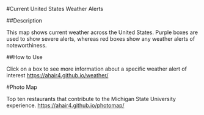 #Current United States Weather Alerts


##Description 

This map shows current weather across the United States. Purple boxes are used to show severe alerts, whereas red boxes show any weather alerts of noteworthiness. 


##How to Use

Click on a box to see more information about a specific weather alert of interest 
<https://ahair4.github.io/weather/>


#Photo Map

Top ten restaurants that contribute to the Michigan State University experience.
https://ahair4.github.io/photomap/
